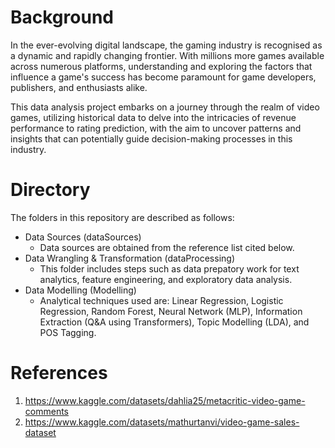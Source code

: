 # Background
In the ever-evolving digital landscape, the gaming industry is recognised as a dynamic and rapidly changing frontier. With millions more games available across numerous platforms, understanding and exploring the factors that influence a game's success has become paramount for game developers, publishers, and enthusiasts alike.

This data analysis project embarks on a journey through the realm of video games, utilizing historical data to delve into the intricacies of revenue performance to rating prediction, with the aim to uncover patterns and insights that can potentially guide decision-making processes in this industry.

# Directory
The folders in this repository are described as follows:

- Data Sources (dataSources)
  - Data sources are obtained from the reference list cited below.
- Data Wrangling & Transformation (dataProcessing)
  - This folder includes steps such as data prepatory work for text analytics, feature engineering, and exploratory data analysis.
- Data Modelling (Modelling)
  - Analytical techniques used are: Linear Regression, Logistic Regression, Random Forest, Neural Network (MLP), Information Extraction (Q&A using Transformers), Topic Modelling (LDA), and POS Tagging.

# References
1. https://www.kaggle.com/datasets/dahlia25/metacritic-video-game-comments
2. https://www.kaggle.com/datasets/mathurtanvi/video-game-sales-dataset

